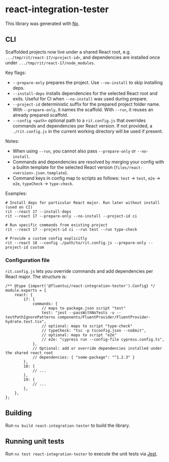 # react-integration-tester

This library was generated with [Nx](https://nx.dev).

## CLI

Scaffolded projects now live under a shared React root, e.g. `.../tmp/rit/react-17/<project-id>`, and dependencies are installed once under `.../tmp/rit/react-17/node_modules`.

Key flags:

- `--prepare-only` prepares the project. Use `--no-install` to skip installing deps.
- `--install-deps` installs dependencies for the selected React root and exits. Useful for CI when `--no-install` was used during prepare.
- `--project-id` deterministic suffix for the prepared project folder name. With `--prepare-only`, it names the scaffold. With `--run`, it reuses an already prepared scaffold.
- `--config <path>` optional path to a `rit.config.js` that overrides commands and dependencies per React version. If not provided, a `./rit.config.js` in the current working directory will be used if present.

Notes:

- When using `--run`, you cannot also pass `--prepare-only` or `--no-install`.
- Commands and dependencies are resolved by merging your config with a builtin template for the selected React version (`files/react-<version>.json.template`).
- Command keys in config map to scripts as follows: `test` → `test`, `e2e` → `e2e`, `typeCheck` → `type-check`.

Examples:

```
# Install deps for particular React major. Run later without install (used on CI)
rit --react 17 --install-deps
rit --react 17 --prepare-only --no-install --project-id ci

# Run specific commands from existing project
rit --react 17 --project-id ci --run test --run type-check

# Provide a custom config explicitly
rit --react 18 --config ./path/to/rit.config.js --prepare-only --project-id custom
```

### Configuration file

`rit.config.js` lets you override commands and add dependencies per React major. The structure is:

```
/** @type {import('@fluentui/react-integration-tester').Config} */
module.exports = {
	react: {
		17: {
			commands: {
				// maps to package.json script "test"
				test: "jest --passWithNoTests -u --testPathIgnorePatterns components/FluentProvider/FluentProvider-hydrate.test.tsx",
				// optional: maps to script "type-check"
				// typeCheck: "tsc -p tsconfig.json --noEmit",
				// optional: maps to script "e2e"
				// e2e: "cypress run --config-file cypress.config.ts",
			},
			// Optional: add or override dependencies installed under the shared react root
			// dependencies: { "some-package": "^1.2.3" }
		},
		18: {
			// ...
		},
		19: {
			// ...
		},
	},
};
```

## Building

Run `nx build react-integration-tester` to build the library.

## Running unit tests

Run `nx test react-integration-tester` to execute the unit tests via [Jest](https://jestjs.io).
